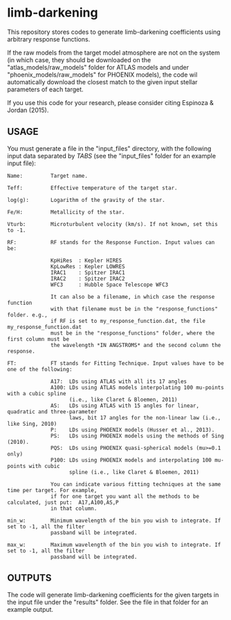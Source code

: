 # limb-darkening

This repository stores codes to generate limb-darkening coefficients using arbitrary response functions. 

If the raw models from the target model atmosphere are not on the system (in which case, they should be 
downloaded on the "atlas_models/raw_models" folder for ATLAS models and under "phoenix_models/raw_models" 
for PHOENIX models), the code wil automatically download the closest match to the given input stellar 
parameters of each target.

If you use this code for your research, please consider citing Espinoza & Jordan (2015).

USAGE
-----

You must generate a file in the "input_files" directory, with the following input data separated by *TABS* 
(see the "input_files" folder for an example input file):

    Name:         Target name.

    Teff:         Effective temperature of the target star.

    log(g):       Logarithm of the gravity of the star.

    Fe/H:         Metallicity of the star.

    Vturb:        Microturbulent velocity (km/s). If not known, set this to -1.

    RF:           RF stands for the Response Function. Input values can be:

                  KpHiRes  : Kepler HIRES
                  KpLowRes : Kepler LOWRES
                  IRAC1    : Spitzer IRAC1
                  IRAC2    : Spitzer IRAC2
                  WFC3     : Hubble Space Telescope WFC3

                  It can also be a filename, in which case the response function
                  with that filename must be in the "response_functions" folder. e.g.,
                  if RF is set to my_response_function.dat, the file my_response_function.dat
                  must be in the "response_functions" folder, where the first column must be
                  the wavelength *IN ANGSTROMS* and the second column the response.

    FT:           FT stands for Fitting Technique. Input values have to be one of the following:

                  A17:  LDs using ATLAS with all its 17 angles
                  A100: LDs using ATLAS models interpolating 100 mu-points with a cubic spline 
                        (i.e., like Claret & Bloemen, 2011)
                  AS:   LDs using ATLAS with 15 angles for linear, quadratic and three-parameter 
                        laws, bit 17 angles for the non-linear law (i.e., like Sing, 2010)
                  P:    LDs using PHOENIX models (Husser et al., 2013).
                  PS:   LDs using PHOENIX models using the methods of Sing (2010).
                  PQS:  LDs using PHOENIX quasi-spherical models (mu>=0.1 only)
                  P100: LDs using PHOENIX models and interpolating 100 mu-points with cubic 
                        spline (i.e., like Claret & Bloemen, 2011)

                  You can indicate various fitting techniques at the same time per target. For example, 
                  if for one target you want all the methods to be calculated, just put:  A17,A100,AS,P 
                  in that column.

    min_w:        Minimum wavelength of the bin you wish to integrate. If set to -1, all the filter 
                  passband will be integrated.

    max_w:        Maximum wavelength of the bin you wish to integrate. If set to -1, all the filter 
                  passband will be integrated.

OUTPUTS
-------

The code will generate limb-darkening coefficients for the given targets in the 
input file under the "results" folder. See the file in that folder for an example 
output.
